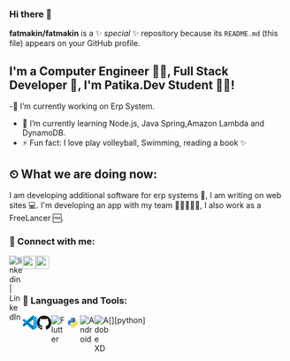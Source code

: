 ### Hi there 👋


**fatmakin/fatmakin** is a ✨ _special_ ✨ repository because its `README.md` (this file) appears on your GitHub profile.

## I'm a Computer Engineer 👨‍🎓, Full Stack Developer 🚀, I'm Patika.Dev Student  👨‍🎓!

 -🔭 I’m currently working on Erp System.
- 🌱 I’m currently learning Node.js, Java Spring,Amazon Lambda and DynamoDB.
- ⚡ Fun fact: I love play volleyball, Swimming, reading a book ✨

## ⏲ What we are doing now:
I am developing additional software for erp systems 🚀, I am writing on web sites 💻.
I'm developing an app with my team 👨🏼‍🤝‍👨🏻, 
I also work as a FreeLancer 🆓.
### 📩 Connect with me:

[<img align="left" alt="linkedin | LinkedIn" width="24px" src="https://raw.githubusercontent.com/peterthehan/peterthehan/master/assets/linkedin.svg" />][linkedin]
[<img align="left" height="24" width="24" src="https://cdn.jsdelivr.net/npm/simple-icons@v4/icons/instagram.svg" />][instagram]
[<img align="left" height="24" width="24" src="https://cdn.jsdelivr.net/npm/simple-icons@v4/icons/gmail.svg" />][gmail]


<br />


[instagram]: https://www.instagram.com/fatmatekme
[linkedin]: https://www.linkedin.com/fatmakin
[gmail]: mailto:fatmatekme.ft@gmail.com
<br />

### 🔧 Languages and Tools:

[<img align="left" alt="Visual Studio Code" width="26px" src="https://raw.githubusercontent.com/github/explore/80688e429a7d4ef2fca1e82350fe8e3517d3494d/topics/visual-studio-code/visual-studio-code.png" />][vsCode]
[<img align="left" alt="GitHub" width="26px" src="https://raw.githubusercontent.com/github/explore/78df643247d429f6cc873026c0622819ad797942/topics/github/github.png" />][github]
[<img align="left" alt="Flutter" width="26px" src="https://upload.wikimedia.org/wikipedia/commons/5/59/Visual_Studio_Icon_2019.svg" />][vs]
[<img align="left" alt="Python" width="26px" src="https://raw.githubusercontent.com/github/explore/cebd63002168a05a6a642f309227eefeccd92950/topics/python/python.png" />][python]
[<img align="left" alt="Android" width="26px" src="https://images.app.goo.gl/YYbJVyYbv71W584G6" />][node]
[<img align="left" alt="Adobe XD" width="26px" src="https://tr.wikipedia.org/wiki/Java_(programlama_dili)#/media/Dosya:Java_Logo.svg" />][java]

<br />

[vsCode]: https://code.visualstudio.com/
[github]: https://github.com/fatmakin
[vs]:https://visualstudio.microsoft.com/
[node]:https://nodejs.org/en/
[java]:https://www.java.com/

<br />
<br />
